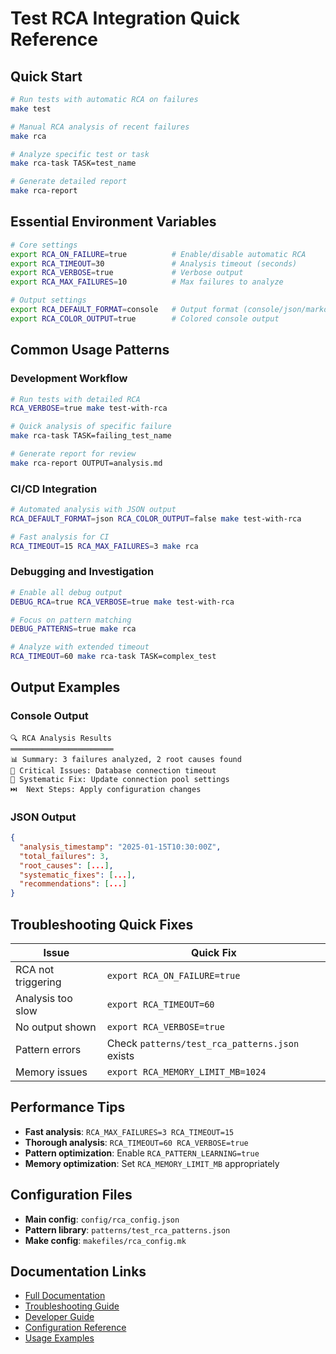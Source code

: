 # Test RCA Integration Quick Reference

## Quick Start

```bash
# Run tests with automatic RCA on failures
make test

# Manual RCA analysis of recent failures
make rca

# Analyze specific test or task
make rca-task TASK=test_name

# Generate detailed report
make rca-report
```

## Essential Environment Variables

```bash
# Core settings
export RCA_ON_FAILURE=true          # Enable/disable automatic RCA
export RCA_TIMEOUT=30               # Analysis timeout (seconds)
export RCA_VERBOSE=true             # Verbose output
export RCA_MAX_FAILURES=10          # Max failures to analyze

# Output settings
export RCA_DEFAULT_FORMAT=console   # Output format (console/json/markdown)
export RCA_COLOR_OUTPUT=true        # Colored console output
```

## Common Usage Patterns

### Development Workflow
```bash
# Run tests with detailed RCA
RCA_VERBOSE=true make test-with-rca

# Quick analysis of specific failure
make rca-task TASK=failing_test_name

# Generate report for review
make rca-report OUTPUT=analysis.md
```

### CI/CD Integration
```bash
# Automated analysis with JSON output
RCA_DEFAULT_FORMAT=json RCA_COLOR_OUTPUT=false make test-with-rca

# Fast analysis for CI
RCA_TIMEOUT=15 RCA_MAX_FAILURES=3 make rca
```

### Debugging and Investigation
```bash
# Enable all debug output
DEBUG_RCA=true RCA_VERBOSE=true make test-with-rca

# Focus on pattern matching
DEBUG_PATTERNS=true make rca

# Analyze with extended timeout
RCA_TIMEOUT=60 make rca-task TASK=complex_test
```

## Output Examples

### Console Output
```
🔍 RCA Analysis Results
═══════════════════════
📊 Summary: 3 failures analyzed, 2 root causes found
🎯 Critical Issues: Database connection timeout
🔧 Systematic Fix: Update connection pool settings
⏭️  Next Steps: Apply configuration changes
```

### JSON Output
```json
{
  "analysis_timestamp": "2025-01-15T10:30:00Z",
  "total_failures": 3,
  "root_causes": [...],
  "systematic_fixes": [...],
  "recommendations": [...]
}
```

## Troubleshooting Quick Fixes

| Issue | Quick Fix |
|-------|-----------|
| RCA not triggering | `export RCA_ON_FAILURE=true` |
| Analysis too slow | `export RCA_TIMEOUT=60` |
| No output shown | `export RCA_VERBOSE=true` |
| Pattern errors | Check `patterns/test_rca_patterns.json` exists |
| Memory issues | `export RCA_MEMORY_LIMIT_MB=1024` |

## Performance Tips

- **Fast analysis**: `RCA_MAX_FAILURES=3 RCA_TIMEOUT=15`
- **Thorough analysis**: `RCA_TIMEOUT=60 RCA_VERBOSE=true`
- **Pattern optimization**: Enable `RCA_PATTERN_LEARNING=true`
- **Memory optimization**: Set `RCA_MEMORY_LIMIT_MB` appropriately

## Configuration Files

- **Main config**: `config/rca_config.json`
- **Pattern library**: `patterns/test_rca_patterns.json`
- **Make config**: `makefiles/rca_config.mk`

## Documentation Links

- [Full Documentation](test-rca-integration.md)
- [Troubleshooting Guide](test-rca-troubleshooting.md)
- [Developer Guide](test-rca-developer-guide.md)
- [Configuration Reference](test-rca-configuration.md)
- [Usage Examples](../examples/test_rca_usage_examples.py)